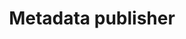 ---
layout: page
title: Metadata publisher
classWrapper: dcp
description: Implementation of the the DCP component. Suitable for non-production use by developers adopting AusDigital open standards. 
pageName: dcp
diagram: /images/diagrams/test-dcp.png
diagramMobile: /images/diagrams/test-dcp-mobile.png
tabsTitle: Resources
permalink: /dcp
tagline: Digital Capability Publisher
subdomain: dcp
---